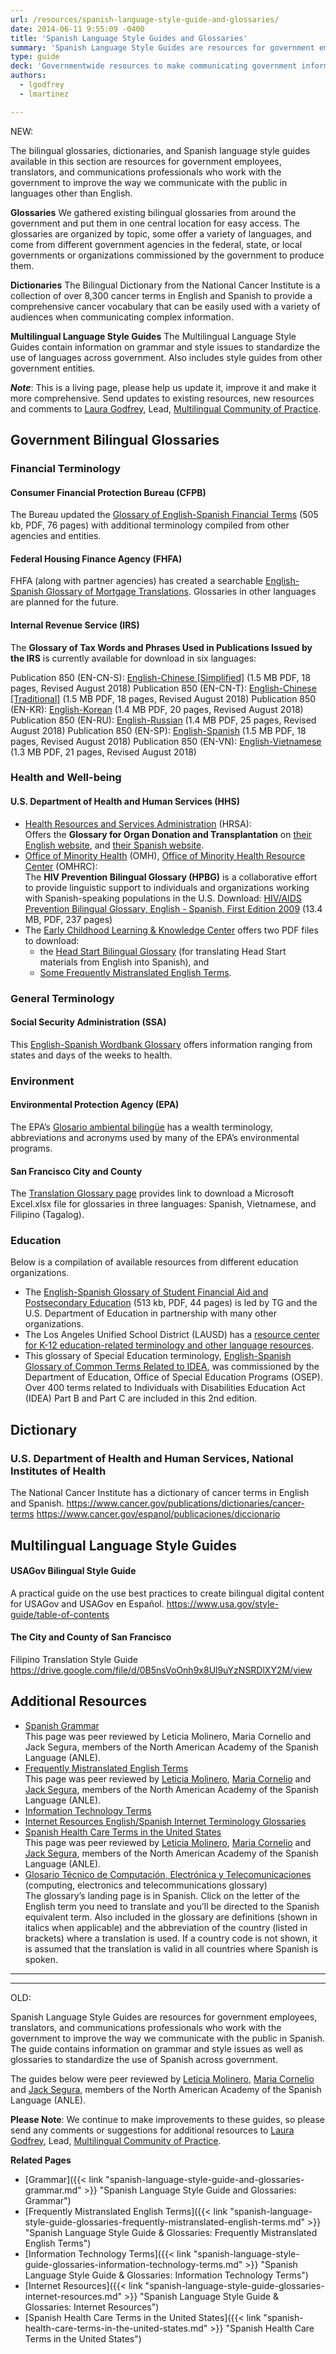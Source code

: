 ```yaml
---
url: /resources/spanish-language-style-guide-and-glossaries/
date: 2014-06-11 9:55:09 -0400
title: 'Spanish Language Style Guides and Glossaries'
summary: 'Spanish Language Style Guides are resources for government employees, translators, and communications professionals who work with the government that contains information on grammar and style issues, and glossaries to standardize the use of Spanish across government.'
type: guide
deck: 'Governmentwide resources to make communicating government information to multilingual audiences easier and more consistent.'
authors:
  - lgodfrey
  - lmartinez

---
```


NEW: 

The bilingual glossaries, dictionaries, and Spanish language style guides available in this section are resources for government employees, translators, and communications professionals who work with the government to improve the way we communicate with the public in languages other than English. 

**Glossaries** 
We gathered existing bilingual glossaries from around the government and put them in one central location for easy access. The glossaries are organized by topic, some offer a variety of languages, and come from different government agencies in the federal, state, or local governments or organizations commissioned by the government to produce them.

**Dictionaries** 
The Bilingual Dictionary from the National Cancer Institute is a collection of over 8,300 cancer terms in English and Spanish to provide a comprehensive cancer vocabulary that can be easily used with a variety of audiences when communicating complex information. 

**Multilingual Language Style Guides** 
The Multilingual Language Style Guides contain information on grammar and style issues to standardize the use of languages across government. Also includes style guides from other government entities.

**_Note_**: This is a living page, please help us update it, improve it and make it more comprehensive.  Send updates to existing resources, new resources and comments to [Laura Godfrey](mailto:laura.godfrey@gsa.gov), Lead, [Multilingual Community of Practice](https://digital.gov/communities/multilingual/). 

## Government Bilingual Glossaries 

### Financial Terminology

#### Consumer Financial Protection Bureau (CFPB) 

The Bureau updated the [Glossary of English-Spanish Financial Terms](https://s3.amazonaws.com/files.consumerfinance.gov/f/documents/cfpb_adult-fin-ed_spanish-style-guide-glossary.pdf) (505 kb, PDF, 76 pages) with additional terminology compiled from other agencies and entities.

#### Federal Housing Finance Agency (FHFA) 

FHFA (along with partner agencies) has created a searchable [English-Spanish Glossary of Mortgage Translations](https://www.fhfa.gov/MortgageTranslations/Pages/glossary.aspx). Glossaries in other languages are planned for the future.

#### Internal Revenue Service (IRS) 

The **Glossary of Tax Words and Phrases Used in Publications Issued by the IRS** is currently available for download in six languages: 

Publication 850 (EN-CN-S): [English-Chinese [Simplified]](https://www.irs.gov/pub/irs-pdf/p850encs.pdf) (1.5 MB PDF, 18 pages, Revised August 2018) 
Publication 850 (EN-CN-T): [English-Chinese [Traditional]](https://www.irs.gov/pub/irs-pdf/p850enct.pdf) (1.5 MB PDF, 18 pages, Revised August 2018) 
Publication 850 (EN-KR): [English-Korean](https://www.irs.gov/pub/irs-pdf/p850enkr.pdf) (1.4 MB PDF, 20 pages, Revised August 2018) 
Publication 850 (EN-RU): [English-Russian](https://www.irs.gov/pub/irs-pdf/p850enru.pdf) (1.4 MB PDF, 25 pages, Revised August 2018) 
Publication 850 (EN-SP): [English-Spanish](https://www.irs.gov/pub/irs-pdf/p850.pdf) (1.5 MB PDF, 18 pages, Revised August 2018) 
Publication 850 (EN-VN): [English-Vietnamese](https://www.irs.gov/pub/irs-pdf/p850envn.pdf) (1.3 MB PDF, 21 pages, Revised August 2018)

### Health and Well-being

#### U.S. Department of Health and Human Services (HHS)

- [Health Resources and Services Administration](https://www.hrsa.gov/) (HRSA): <br />Offers the **Glossary for Organ Donation and Transplantation** on [their English website](https://www.organdonor.gov/about/facts-terms/terms.html), and [their Spanish website](https://donaciondeorganos.gov/sobre/datos-t%C3%A9rminos/1yv2/t%C3%A9rminos.html). 
- [Office of Minority Health](https://www.minorityhealth.hhs.gov/) (OMH), [Office of Minority Health Resource Center](https://www.minorityhealth.hhs.gov/OMHRC/) (OMHRC): <br />The **HIV Prevention Bilingual Glossary (HPBG)** is a collaborative effort to provide linguistic support to individuals and organizations working with Spanish-speaking populations in the U.S. Download: [HIV/AIDS Prevention Bilingual Glossary, English - Spanish, First Edition 2009](https://minorityhealth.hhs.gov/Assets/pdf/Checked/1/MAIN_%20Bilingual_Glossary_2009_Edition_v15_1_checked.pdf) (13.4 MB, PDF, 237 pages) 
- The [Early Childhood Learning & Knowledge Center](https://eclkc.ohs.acf.hhs.gov/) offers two PDF files to download: 
   - the [Head Start Bilingual Glossary](https://eclkc.ohs.acf.hhs.gov/culture-language/article/head-start-bilingual-glossary) (for translating Head Start materials from English into Spanish), and 
   - [Some Frequently Mistranslated English Terms](https://eclkc.ohs.acf.hhs.gov/culture-language/article/head-start-bilingual-glossary).  

### General Terminology

#### Social Security Administration (SSA) 

This [English-Spanish Wordbank Glossary](https://www.ssa.gov/agency/glossary/english-spanish-glossary.html)  offers information ranging from states and days of the weeks to health. 

### Environment

#### Environmental Protection Agency (EPA) 

The EPA’s [Glosario ambiental bilingüe](https://espanol.epa.gov/espanol/glosario-ambiental-bilingue) has a wealth terminology, abbreviations and acronyms used by many of the EPA’s environmental programs.

#### San Francisco City and County 

The [Translation Glossary page](https://sfenvironment.org/download/translation-glossary) provides link to download a Microsoft Excel.xlsx file for glossaries in three languages: Spanish, Vietnamese, and Filipino (Tagalog).

### Education 

Below is a compilation of available resources from different education organizations. 

- The [English-Spanish Glossary of Student Financial Aid and Postsecondary Education](https://www.nasfaa.org/uploads/documents/ektron/88fdd293-2f4e-4c63-996e-f4bb95192879/0787ae7a3bcd4d0e98888ea6e82a69344.pdf) (513 kb, PDF, 44 pages) is led by TG and the U.S. Department of Education in partnership with many other organizations. 
- The Los Angeles Unified School District (LAUSD) has a [resource center for K-12 education-related terminology and other language resources](https://achieve.lausd.net/Page/11870). 
- This glossary of Special Education terminology, [English-Spanish Glossary of Common Terms Related to IDEA](https://www.parentcenterhub.org/osep-spanish-glossary/), was commissioned by the Department of Education, Office of Special Education Programs (OSEP). Over 400 terms related to Individuals with Disabilities Education Act (IDEA) Part B and Part C are included in this 2nd edition. 

## Dictionary

### U.S. Department of Health and Human Services, National Institutes of Health

The National Cancer Institute has a dictionary of cancer terms in English and Spanish. 
https://www.cancer.gov/publications/dictionaries/cancer-terms
https://www.cancer.gov/espanol/publicaciones/diccionario

## Multilingual Language Style Guides

#### USAGov Bilingual Style Guide 

A practical guide on the use best practices to create bilingual digital content for USAGov and USAGov en Español. https://www.usa.gov/style-guide/table-of-contents

#### The City and County of San Francisco 

Filipino Translation Style Guide https://drive.google.com/file/d/0B5nsVoOnh9x8Ul9uYzNSRDlXY2M/view 

## Additional Resources 

- [Spanish Grammar](https://digital.gov/resources/spanish-language-style-guide-and-glossaries/spanish-language-style-guide-and-glossaries-grammar/) <br />This page was peer reviewed by Leticia Molinero, Maria Cornelio and Jack Segura, members of the North American Academy of the Spanish Language (ANLE). 
- [Frequently Mistranslated English Terms](https://digital.gov/resources/spanish-language-style-guide-and-glossaries/spanish-language-style-guide-glossaries-frequently-mistranslated-english-terms/) <br />This page was peer reviewed by [Leticia Molinero](http://www.anle.us/344/Leticia-Molinero.html), [Maria Cornelio](http://www.anle.us/490/Maria-Cornelio.html) and [Jack Segura](http://www.anle.us/333/Joaquin-Segura.html?sfl=es), members of the North American Academy of the Spanish Language (ANLE). 
- [Information Technology Terms](https://digital.gov/resources/spanish-language-style-guide-and-glossaries/spanish-language-style-guide-glossaries-information-technology-terms/) 
- [Internet Resources English/Spanish Internet Terminology Glossaries](https://digital.gov/resources/spanish-language-style-guide-and-glossaries/spanish-language-style-guide-glossaries-internet-resources/)
- [Spanish Health Care Terms in the United States](https://digital.gov/resources/spanish-language-style-guide-and-glossaries/spanish-health-care-terms-in-the-united-states/) <br />This page was peer reviewed by [Leticia Molinero](http://www.anle.us/344/Leticia-Molinero.html), [Maria Cornelio](http://www.anle.us/490/Maria-Cornelio.html) and [Jack Segura](http://www.anle.us/333/Joaquin-Segura.html?sfl=es), members of the North American Academy of the Spanish Language (ANLE). 
- [Glosario Técnico de Computación, Electrónica y Telecomunicaciones](https://www.certifiedchinesetranslation.com/Spanish/glosario.html) (computing, electronics and telecommunications glossary) <br />The glossary’s landing page is in Spanish. Click on the letter of the English term you need to translate and you’ll be directed to the Spanish equivalent term. Also included in the glossary are definitions (shown in italics when applicable) and the abbreviation of the country (listed in brackets) where a translation is used. If a country code is not shown, it is assumed that the translation is valid in all countries where Spanish is spoken. 

--- 
--- 

OLD: 

Spanish Language Style Guides are resources for government employees, translators, and communications professionals who work with the government to improve the way we communicate with the public in Spanish. The guide contains information on grammar and style issues as well as glossaries to standardize the use of Spanish across government.

The guides below were peer reviewed by [Leticia Molinero](http://www.anle.us/344/Leticia-Molinero.html), [Maria Cornelio](http://www.anle.us/490/Maria-Cornelio.html) and [Jack Segura](http://www.anle.us/333/Joaquin-Segura.html?sfl=es), members of the North American Academy of the Spanish Language (ANLE). 

  [6ea313c3]: https://s3.amazonaws.com/digitalgov/_legacy-img/2014/05/2014-ANLE-Agreement.pdf "The 2014 GSA/ANLE Agreement"

**Please Note**: We continue to make improvements to these guides, so please send any comments or suggestions for additional resources to [Laura Godfrey](mailto:laura.godfrey@gsa.gov), Lead, [Multilingual Community of Practice](https://digital.gov/communities/multilingual/).

**Related Pages** 

  * [Grammar]({{< link "spanish-language-style-guide-and-glossaries-grammar.md" >}} "Spanish Language Style Guide and Glossaries: Grammar")
  * [Frequently Mistranslated English Terms]({{< link "spanish-language-style-guide-glossaries-frequently-mistranslated-english-terms.md" >}} "Spanish Language Style Guide & Glossaries: Frequently Mistranslated English Terms")
  * [Information Technology Terms]({{< link "spanish-language-style-guide-glossaries-information-technology-terms.md" >}} "Spanish Language Style Guide & Glossaries: Information Technology Terms")
  * [Internet Resources]({{< link "spanish-language-style-guide-glossaries-internet-resources.md" >}} "Spanish Language Style Guide & Glossaries: Internet Resources")
  * [Spanish Health Care Terms in the United States]({{< link "spanish-health-care-terms-in-the-united-states.md" >}} "Spanish Health Care Terms in the United States")
